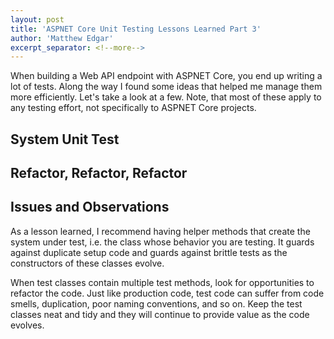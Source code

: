 ```yaml
---
layout: post
title: 'ASPNET Core Unit Testing Lessons Learned Part 3'
author: 'Matthew Edgar'
excerpt_separator: <!--more-->
---
```


When building a Web API endpoint with ASPNET Core, you end up writing a lot of tests. Along the way
I found some ideas that helped me manage them more efficiently. Let's take a look at a few. Note, that
most of these apply to any testing effort, not specifically to ASPNET Core projects.

<!--more-->

## System Unit Test


## Refactor, Refactor, Refactor


## Issues and Observations

As a lesson learned, I recommend having helper methods that create the system under test, i.e. the class
whose behavior you are testing. It guards against duplicate setup code and guards against brittle tests
as the constructors of these classes evolve.

When test classes contain multiple test methods, look for opportunities to refactor the code. Just like 
production code, test code can suffer from code smells, duplication, poor naming conventions, and so on.
Keep the test classes neat and tidy and they will continue to provide value as the code evolves.

